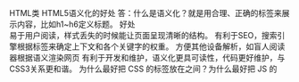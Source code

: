 HTML类
HTML5语义化的好处
答：什么是语义化？就是用合理、正确的标签来展示内容，比如h1~h6定义标题。
好处       
易于用户阅读，样式丢失的时候能让页面呈现清晰的结构。
有利于SEO，搜索引擎根据标签来确定上下文和各个关键字的权重。
方便其他设备解析，如盲人阅读器根据语义渲染网页
有利于开发和维护，语义化更具可读性，代码更好维护，与CSS3关系更和谐。
为什么最好把 CSS 的<link>标签放在<head></head>之间？为什么最好把 JS 的<script>标签恰好放在</body>之前，有例外情况吗？
答：把<link>放在<head>中
把<link>标签放在<head></head>之间是规范要求的内容。此外，这种做法可以让页面逐步呈现，提高了用户体验。将样式表放在文档底部附近，会使许多浏览器（包括 Internet Explorer）不能逐步呈现页面。一些浏览器会阻止渲染，以避免在页面样式发生变化时，重新绘制页面中的元素。这种做法可以防止呈现给用户空白的页面或没有样式的内容。
把<script>标签恰好放在</body>之前
脚本在下载和执行期间会阻止 HTML 解析。把<script>标签放在底部，保证 HTML 首先完成解析，将页面尽早呈现给用户。
例外情况是当你的脚本里包含document.write()时。但是现在，document.write()不推荐使用。同时，将<script>标签放在底部，意味着浏览器不能开始下载脚本，直到整个文档（document）被解析。也许，对此比较好的做法是，<script>使用defer属性，放在<head>中。
什么是渐进式渲染（progressive rendering）？
答：渐进式渲染是用于提高网页性能（尤其是提高用户感知的加载速度），以尽快呈现页面的技术。
在以前互联网带宽较小的时期，这种技术更为普遍。如今，移动终端的盛行，而移动网络往往不稳定，渐进式渲染在现代前端开发中仍然有用武之地。
一些举例：
图片懒加载——页面上的图片不会一次性全部加载。当用户滚动页面到图片部分时，JavaScript 将加载并显示图像。
确定显示内容的优先级（分层次渲染）——为了尽快将页面呈现给用户，页面只包含基本的最少量的 CSS、脚本和内容，然后可以使用延迟加载脚本或监听DOMContentLoaded/load事件加载其他资源和内容。
异步加载 HTML 片段——当页面通过后台渲染时，把 HTML 拆分，通过异步请求，分块发送给浏览器。更多相关细节可以在这里找到。
viewport
Viewport ：字面意思为视图窗口，在移动web开发中使用。表示将设备浏览器宽度虚拟成一个特定的值（或计算得出），这样利于移动web站点跨设备显示效果基本一致。移动版的 Safari 浏览器最新引进了 viewport 这个 meta tag，让网页开发者来控制 viewport 的大小和缩放，其他手机浏览器也基本支持。
在移动端浏览器当中，存在着两种视口，一种是可见视口（也就是我们说的设备大小），另一种是视窗视口（网页的宽度是多少）。 举个例子：如果我们的屏幕是320像素 * 480像素的大小（iPhone4），假设在浏览器中，320像素的屏幕宽度能够展示980像素宽度的内容。那么320像素的宽度就是可见视口的宽度，而能够显示的980像素的宽度就是视窗视口的宽度。
为了显示更多的内容，大多数的浏览器会把自己的视窗视口扩大，简易的理解，就是让原本320像素的屏幕宽度能够容下980像素甚至更宽的内容（将网页等比例缩小）。

Viewport属性值
width 设置layout viewport 的宽度，为一个正整数，或字符串"width-device"
initial-scale 设置页面的初始缩放值，为一个数字，可以带小数
minimum-scale 允许用户的最小缩放值，为一个数字，可以带小数
maximum-scale 允许用户的最大缩放值，为一个数字，可以带小数
height 设置layout viewport 的高度，这个属性对我们并不重要，很少使用
user-scalable 是否允许用户进行缩放，值为"no"或"yes", no 代表不允许，yes代表允许这些属性可以同时使用，也可以单独使用或混合使用，多个属性同时使用时用逗号隔开就行了。
重排和重绘
答：Reflow
当涉及到DOM节点的布局属性发生变化时，就会重新计算该属性，浏览器会重新描绘相应的元素，此过程叫Reflow（回流或重排）。

Repaint
当影响DOM元素可见性的属性发生变化 (如 color) 时, 浏览器会重新描绘相应的元素, 此过程称为Repaint（重绘）。因此重排必然会引起重绘。

引起Repaint和Reflow的一些操作
调整窗口大小
字体大小
样式表变动
元素内容变化，尤其是输入控件
CSS伪类激活，在用户交互过程中发生
DOM操作，DOM元素增删、修改
width, clientWidth, scrollTop等布局宽高的计算

Repaint和Reflow是不可避免的，只能说对性能的影响减到最小，给出下面几条建议：
避免逐条更改样式。建议集中修改样式，例如操作className。
避免频繁操作DOM。创建一个documentFragment或div，在它上面应用所有DOM操作，最后添加到文档里。设置display:none的元素上操作，最后显示出来。
避免频繁读取元素几何属性（例如scrollTop）。绝对定位具有复杂动画的元素。
绝对定位使它脱离文档流，避免引起父元素及后续元素大量的回流
img中的alt和元素的title属性作用
img的alt属性
如果无法显示图像，浏览器将显示alt指定的内容
元素title属性
在鼠标移到元素上时显示title的内容
href和src区别
href 
href标识超文本引用，用在link和a等元素上，href是引用和页面关联，是在当前元素和引用资源之间建立联系
若在文档中添加href ，浏览器会识别该文档为 CSS 文件，就会并行下载资源并且不会停止对当前文档的处理。这也是为什么建议使用 link 方式加载 CSS，而不是使用 @import 方式。
src 
src表示引用资源，替换当前元素，用在img，script，iframe上，src是页面内容不可缺少的一部分。
当浏览器解析到src ，会暂停其他资源的下载和处理（图片不会暂停其他资源下载和处理），直到将该资源加载、编译、执行完毕，图片和框架等也如此，类似于将所指向资源应用到当前内容。这也是为什么建议把 js 脚本放在底部而不是头部的原因。
浏览器的渲染过程
解析HTML生成DOM树。
解析CSS生成CSSOM规则树。
将DOM树与CSSOM规则树合并在一起生成渲染树。
遍历渲染树开始布局，计算每个节点的位置大小信息。
将渲染树每个节点绘制到屏幕。
doctype有什么用
doctype是一种标准通用标记语言的文档类型声明，目的是告诉标准通用标记语言解析器要使用什么样的文档类型定义（DTD）来解析文档。
声明是用来指示web浏览器关于页面使用哪个HTML版本进行编写的指令。 声明必须是HTML文档的第一行，位于html标签之前。
浏览器本身分为两种模式，一种是标准模式，一种是怪异模式，浏览器通过doctype来区分这两种模式，doctype在html中的作用就是触发浏览器的标准模式，如果html中省略了doctype，浏览器就会进入到Quirks模式的怪异状态，在这种模式下，有些样式会和标准模式存在差异，而html标准和dom标准值规定了标准模式下的行为，没有对怪异模式做出规定，因此不同浏览器在怪异模式下的处理也是不同的，所以一定要在html开头使用doctype。
行内元素和块级元素有哪些
行内元素
一个行内元素只占据它对应标签的边框所包含的空间
一般情况下，行内元素只能包含数据和其他行内元素
b, big, i, small, tt
abbr, acronym, cite, code, dfn, em, kbd, strong, samp, var
a, bdo, br, img, map, object, q, script, span, sub, sup
button, input, label, select, textarea

块级元素
占据一整行，高度、行高、内边距和外边距都可以改变，可以容纳块级标签和其他行内标签
header,form,ul,ol,table,article,div,hr,aside,figure,canvas,video,audio,footer
label标签有什么作用
label 标签通常是写在表单内，它关联一个控件，使用 label 可以实现点击文字选取对应的控件。
<input type="checkbox" id="test">
<label for="test" >test</label>
HTML5的form如何关闭自动完成功能
将不想要自动完成的 form 或 input 设置为 autocomplete=off
DOM和BOM有什么区别
DOM
Document Object Model，文档对象模型
DOM 是为了操作文档出现的 API，document 是其的一个对象
DOM和文档有关，这里的文档指的是网页，也就是html文档。DOM和浏览器无关，他关注的是网页本身的内容。
BOM
Browser Object Model，浏览器对象模型
BOM 是为了操作浏览器出现的 API，window 是其的一个对象

